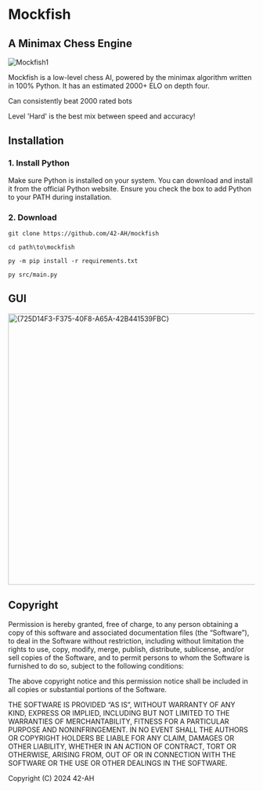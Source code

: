 # Mockfish
## A Minimax Chess Engine

![Mockfish1](https://github.com/42-AH/Mockfish/assets/162044943/5608db62-b128-449d-a010-fa8ca6a57051)





Mockfish is a low-level chess AI, powered by the minimax algorithm written in 100% Python.
It has an estimated 2000+ ELO on depth four.

Can consistently beat 2000 rated bots

Level 'Hard' is the best mix between speed and accuracy!

## Installation
### 1. Install Python
Make sure Python is installed on your system. You can download and install it from the official Python website. Ensure you check the box to add Python to your PATH during installation.
### 2. Download

```
git clone https://github.com/42-AH/mockfish
```
```
cd path\to\mockfish
```
```
py -m pip install -r requirements.txt
```
```
py src/main.py
```

## GUI

<img width="553" alt="{725D14F3-F375-40F8-A65A-42B441539FBC}" src="https://github.com/user-attachments/assets/e994ad27-9bd8-4e4d-8b42-4c114c9f30d1" />


## Copyright

Permission is hereby granted, free of charge, to any person obtaining a copy of this software and associated documentation files (the “Software”), to deal in the Software without restriction, including without limitation the rights to use, copy, modify, merge, publish, distribute, sublicense, and/or sell copies of the Software, and to permit persons to whom the Software is furnished to do so, subject to the following conditions:

The above copyright notice and this permission notice shall be included in all copies or substantial portions of the Software.

THE SOFTWARE IS PROVIDED “AS IS”, WITHOUT WARRANTY OF ANY KIND, EXPRESS OR IMPLIED, INCLUDING BUT NOT LIMITED TO THE WARRANTIES OF MERCHANTABILITY, FITNESS FOR A PARTICULAR PURPOSE AND NONINFRINGEMENT. IN NO EVENT SHALL THE AUTHORS OR COPYRIGHT HOLDERS BE LIABLE FOR ANY CLAIM, DAMAGES OR OTHER LIABILITY, WHETHER IN AN ACTION OF CONTRACT, TORT OR OTHERWISE, ARISING FROM, OUT OF OR IN CONNECTION WITH THE SOFTWARE OR THE USE OR OTHER DEALINGS IN THE SOFTWARE.

Copyright (C) 2024 42-AH
